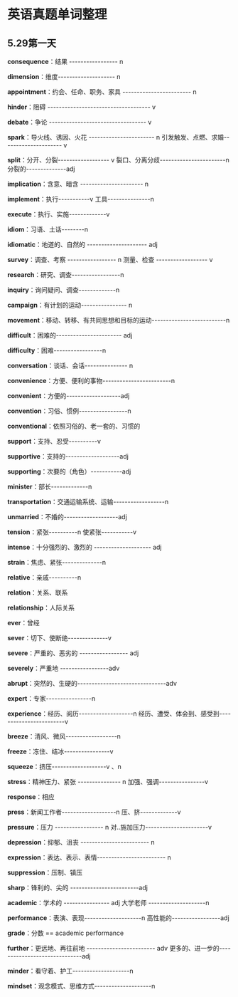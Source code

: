 # 英语真题单词整理

## 5.29第一天

**consequence**：结果 ----------------- n

**dimension**：维度-------------------- n

**appointment**：约会、任命、职务、家具 ------------------------ n

**hinder**：阻碍 ------------------------------------ v

**debate**：争论 ---------------------------------- v

**spark**：导火线、诱因、火花 ----------------------- n       引发触发、点燃、求婚--------------------- v

**split**：分开、分裂------------------ v         裂口、分离分歧-----------------------n   分裂的--------------adj

**implication**：含意、暗含 ---------------------- n

**implement**：执行-----------v   工具---------------n

**execute**：执行、实施-------------v 

**idiom**：习语、土话--------n

**idiomatic**：地道的、自然的	--------------------- adj

**survey**：调查、考察 ----------------- n     测量、检查 ------------------ v

**research**：研究、调查-----------------n

**inquiry**：询问疑问、调查-------------n

**campaign**：有计划的运动---------------- n

**movement**：移动、转移、有共同思想和目标的运动--------------------------n

**difficult**：困难的----------------------- adj

**difficulty**：困难-----------------n

**conversation**：谈话、会话--------------- n

**convenience**：方便、便利的事物------------------------n

**convenient**：方便的-------------------adj

**convention**：习俗、惯例-----------------n

**conventional**：依照习俗的、老一套的、习惯的

**support**：支持、忍受----------v

**supportive**：支持的-------------------adj

**supporting**：次要的（角色）-----------adj

**minister**：部长-------------n

**transportation**：交通运输系统、运输------------------n

**unmarried**：不婚的-------------------adj

**tension**：紧张----------n    使紧张-----------v

**intense**：十分强烈的、激烈的 -------------------- adj

**strain**：焦虑、紧张--------------n

**relative**：亲戚----------n

**relation**：关系、联系

**relationship**：人际关系

**ever**：曾经

**sever**：切下、使断绝--------------v

**severe**：严重的、恶劣的 ----------------- adj

**severely**：严重地	-----------------adv

**abrupt**：突然的、生硬的-------------------------------adv	

**expert**：专家----------------n

**experience**：经历、阅历-------------------n         经历、遭受、体会到、感受到------------------------v

**breeze**：清风、微风------------------n

**freeze**：冻住、结冰----------------v

**squeeze**：挤压-------------------v 、n

**stress**：精神压力、紧张 --------------- n   加强、强调----------------v

**response**：相应	

**press**：新闻工作者-------------------n       压、挤-------------v

**pressure**：压力 ----------------- n      对..施加压力----------------------v

**depression**：抑郁、沮丧	------------------------  n

**expression**：表达、表示、表情------------------------ n

**suppression**：压制、镇压

**sharp**：锋利的、尖的 ------------------------adj

**academic**：学术的 ---------------- adj    大学老师 --------------------n

**performance**：表演、表现--------------------n        高性能的-----------------adj

**grade**：分数  ==  academic performance

**further**：更远地、再往前地 ------------------------ adv   更多的、进一步的------------------------------adj

**minder**：看守着、护工--------------------n

**mindset**：观念模式、思维方式--------------------n
